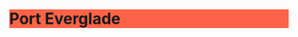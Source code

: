 
<html>  
 <body>
   
<h1 style="background-color:Tomato;">Port Everglade</h1>
 
 </body> 
</html>




